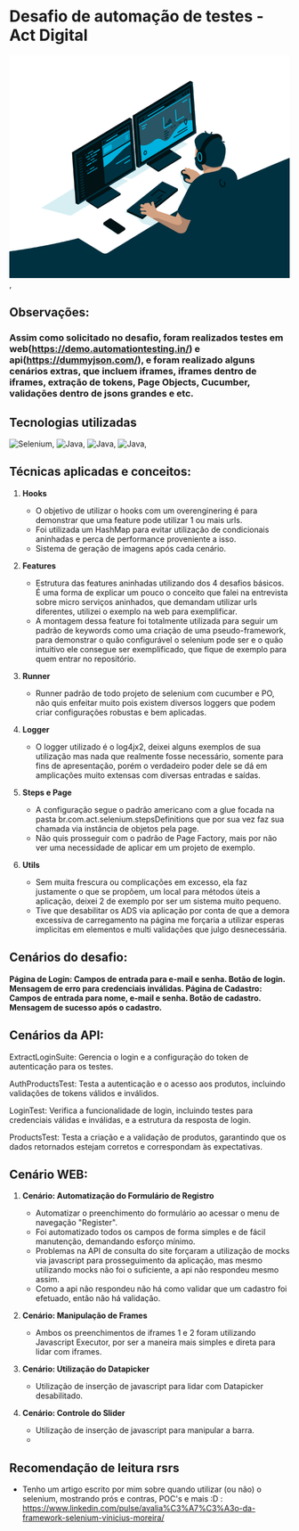 # Desafio de automação de testes - Act Digital

<div align="left">

<a target="_blank" rel="noopener noreferrer"><img src="https://github.com/fgalvess/fgalvess/blob/main/code.gif?raw=true" alt="Garoto programando com fundo em azul" width="700" height="400"></a>,

</div>

## Observações:

### Assim como solicitado no desafio, foram realizados testes em web(https://demo.automationtesting.in/) e api(https://dummyjson.com/), e foram realizado alguns cenários extras, que incluem iframes, iframes dentro de iframes, extração de tokens, Page Objects, Cucumber, validações dentro de jsons grandes e etc.


## Tecnologias utilizadas

<div align="left">
  <a target="_blank" rel="noopener noreferrer"><img src="https://github.com/SeleniumHQ.png?size=40" alt="Selenium" width="75" height="75"></a>,
   <a target="_blank" rel="noopener noreferrer"><img src="https://avatars.githubusercontent.com/u/126123820?s=80&v=4" alt="Java" width="75" height="75"></a>,
<a target="_blank" rel="noopener noreferrer"><img src="https://github.com/cucumber.png?size=40" alt="Java" width="75" height="75"></a>,
<a target="_blank" rel="noopener noreferrer"><img src="https://avatars.githubusercontent.com/u/19369327?s=48&v=4" alt="Java" width="75" height="75"></a>,
   
## Técnicas aplicadas e conceitos:

1. **Hooks**
   - O objetivo de utilizar o hooks com um overenginering é para demonstrar que uma feature pode utilizar 1 ou mais urls.
   - Foi utilizada um HashMap para evitar utilização de condicionais aninhadas e perca de performance proveniente a isso.
   - Sistema de geração de imagens após cada cenário.
  
2. **Features**
   - Estrutura das features aninhadas utilizando dos 4 desafios básicos. É uma forma de explicar um pouco o conceito que falei na entrevista sobre micro serviços aninhados, que demandam utilizar urls diferentes, utilizei o exemplo na web para exemplificar.
   - A montagem dessa feature foi totalmente utilizada para seguir um padrão de keywords como uma criação de uma pseudo-framework, para demonstrar o quão configurável o selenium pode ser e o quão intuitivo ele consegue ser exemplificado, que fique de exemplo para quem entrar no repositório.
     
3. **Runner**
   - Runner padrão de todo projeto de selenium com cucumber e PO, não quis enfeitar muito pois existem diversos loggers que podem criar configurações robustas e bem aplicadas.
     
4. **Logger**   
   - O logger utilizado é o log4jx2, deixei alguns exemplos de sua utilização mas nada que realmente fosse necessário, somente para fins de apresentação, porém o verdadeiro poder dele se dá em amplicações muito extensas com diversas entradas e saídas.
     
5. **Steps e Page**   
   - A configuração segue o padrão americano com a glue focada na pasta br.com.act.selenium.stepsDefinitions que por sua vez faz sua chamada via instância de objetos pela page.
   - Não quis prosseguir com o padrão de Page Factory, mais por não ver uma necessidade de aplicar em um projeto de exemplo.
  
5. **Utils**   
   - Sem muita frescura ou complicações em excesso, ela faz justamente o que se propõem, um local para métodos úteis a aplicação, deixei 2 de exemplo por ser um sistema muito pequeno.
   - Tive que desabilitar os ADS via aplicação por conta de que a demora excessiva de carregamento na página me forçaria a utilizar esperas implicitas em elementos e multi validações que julgo desnecessária.

## Cenários do desafio:

**Página de Login:
 Campos de entrada para e-mail e senha.
 Botão de login.
 Mensagem de erro para credenciais inválidas.
 Página de Cadastro:
 Campos de entrada para nome, e-mail e senha.
 Botão de cadastro.
 Mensagem de sucesso após o cadastro.**
 
## Cenários da API:

ExtractLoginSuite: Gerencia o login e a configuração do token de autenticação para os testes.

AuthProductsTest: Testa a autenticação e o acesso aos produtos, incluindo validações de tokens válidos e inválidos.

LoginTest: Verifica a funcionalidade de login, incluindo testes para credenciais válidas e inválidas, e a estrutura da resposta de login.

ProductsTest: Testa a criação e a validação de produtos, garantindo que os dados retornados estejam corretos e correspondam às expectativas.


## Cenário WEB:

1. **Cenário: Automatização do Formulário de Registro**
   - Automatizar o preenchimento do formulário ao acessar o menu de navegação "Register".
   - Foi automatizado todos os campos de forma simples e de fácil manutenção, demandando esforço mínimo.
   - Problemas na API de consulta do site forçaram a utilização de mocks via javascript para prosseguimento da aplicação, mas mesmo utilizando mocks não foi o suficiente, a api não respondeu mesmo assim.
   - Como a api não respondeu não há como validar que um cadastro foi efetuado, então não há validação.

2. **Cenário: Manipulação de Frames**
   - Ambos os preenchimentos de iframes 1 e 2 foram utilizando Javascript Executor, por ser a maneira mais simples e direta para lidar com iframes.

3. **Cenário: Utilização do Datapicker**
   - Utilização de inserção de javascript para lidar com Datapicker desabilitado.

4. **Cenário: Controle do Slider**
   - Utilização de inserção de javascript para manipular a barra.
   - 
## Recomendação de leitura rsrs
   - Tenho um artigo escrito por mim sobre quando utilizar (ou não) o selenium, mostrando prós e contras, POC's e mais :D : https://www.linkedin.com/pulse/avalia%C3%A7%C3%A3o-da-framework-selenium-vinicius-moreira/
  
</div>
